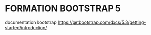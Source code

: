 # FORMATION BOOTSTRAP 5

documentation bootstrap <https://getbootstrap.com/docs/5.3/getting-started/introduction/>
